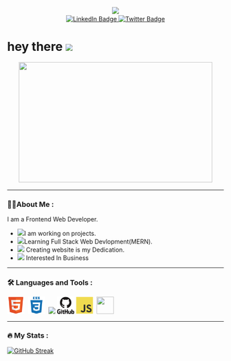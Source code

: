 
<div id="header" align="center">
  <img src="https://media.giphy.com/media/jdPMeyv9rn0hZHh8n9/giphy.gif" width="200"/>
</div>

<div id="badges" align="center">
  <a href="https://www.linkedin.com/in/sudhanshu-mishra-b88298243/">
    <img src="https://img.shields.io/badge/LinkedIn-blue?style=for-the-badge&logo=linkedin&logoColor=white" alt="LinkedIn Badge"/>
  </a>
  
  <a href="https://twitter.com/Sudhanshu90062">
    <img src="https://img.shields.io/badge/Twitter-Yellow?style=for-the-badge&logo=twitter&logoColor=white" alt="Twitter Badge"/>
  </a>
</div>

<h1>
  hey there
  <img src="https://media.giphy.com/media/hvRJCLFzcasrR4ia7z/giphy.gif" width="30px"/>
</h1>

<div align="center">
  <img src="https://media.giphy.com/media/v1.Y2lkPTc5MGI3NjExbHdkcnozZHczdHdiYmNiZ3VqZDByZGFvMThmODBjMDBhNWE5ejNjdCZlcD12MV9pbnRlcm5hbF9naWZfYnlfaWQmY3Q9Zw/4KzpjLvJjJknJ5Xuak/giphy.gif" width="450" height="280"/>
</div>

***

### 👨‍💻About Me :
I am a Frontend Web Developer.
- <img src="https://img.icons8.com/?size=96&id=1TCX2ww987mj&format=png" width="20">I am working on projects.
- <img src="https://img.icons8.com/?size=96&id=fS7NyZKyMzc0&format=png" width="20">Learning Full Stack Web Devlopment(MERN).
- <img src="https://img.icons8.com/?size=160&id=BwDh7K6s3SeW&format=png" width="20"> Creating website is my Dedication.
- <img src="https://img.icons8.com/?size=160&id=ST8UX0wozRY9&format=png" width="20"> Interested In Business

***
### :hammer_and_wrench: Languages and Tools : 
<div>
<img src="https://github.com/devicons/devicon/blob/master/icons/html5/html5-original.svg" title="HTML5" alt="HTML" width="40" height="40"/>&nbsp;
<img src="https://github.com/devicons/devicon/blob/master/icons/css3/css3-plain-wordmark.svg"  title="CSS3" alt="CSS" width="40" height="40"/>&nbsp;
<img src="https://cdn.jsdelivr.net/gh/devicons/devicon@latest/icons/git/git-original-wordmark.svg" width="40 height="40" />
<img src="https://github.com/devicons/devicon/blob/master/icons/github/github-original-wordmark.svg" title="Github" **alt="Github" width="40" height="40"/>
<img src="https://github.com/devicons/devicon/blob/master/icons/javascript/javascript-original.svg" title="javascript" alt="javascript" width="40" height="40"/>&nbsp;
<img src="https://cdn.jsdelivr.net/gh/devicons/devicon@latest/icons/cplusplus/cplusplus-original.svg" width="40" height="40" />       
</div>

  ---

### :fire: My Stats :
[![GitHub Streak](https://github-readme-streak-stats.herokuapp.com?user=Sudhanshu9000&theme=dark)](https://git.io/streak-stats)
